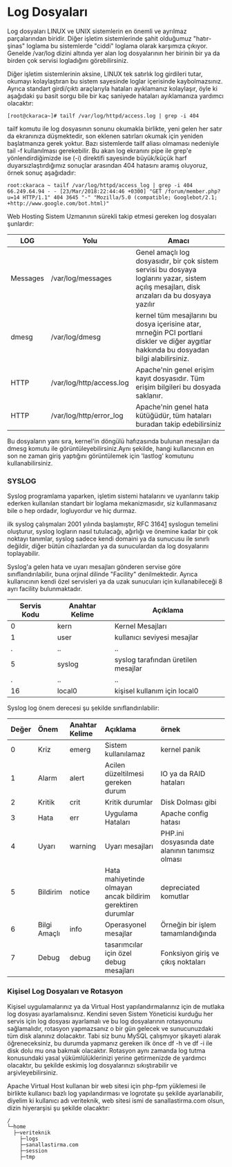 # Log Dosyaları

Log dosyaları LINUX ve UNIX sistemlerin en önemli ve ayrılmaz parçalarından biridir. Diğer işletim sistemlerinde şahit olduğumuz "hatır-şinas" loglama bu sistemlerde "ciddi" loglama olarak karşımıza çıkıyor. Genelde /var/log dizini altında yer alan log dosyalarının her birinin bir ya da birden çok servisi logladığını görebilirsiniz.

Diğer işletim sistemlerinin aksine, LINUX tek satırlık log girdileri tutar, okumayı kolaylaştıran bu sistem sayesinde loglar içerisinde kaybolmazsınız. Ayrıca standart girdi/çıktı araçlarıyla hataları ayıklamanız kolaylaşır, öyle ki aşağıdaki şu basit sorgu bile bir kaç saniyede hataları ayıklamanıza yardımcı olacaktır:

```
[root@ckaraca~]# tailf /var/log/httpd/access.log | grep -i 404
```

tailf komutu ile log dosyasının sonunu okumakla birlikte, yeni gelen her satır da ekranınıza düşmektedir, son eklenen satırları okumak için yeniden başlatmanıza gerek yoktur. Bazı sistemlerde tailf aliası olmaması nedeniyle tail -f kullanılması gerekebilir. Bu akan log ekranını pipe ile grep'e yönlendirdiğimizde ise \(-i\) direktifi sayesinde büyük/küçük harf duyarsızlaştırdığımız sonuçlar arasından 404 hatasını aramış oluyoruz, örnek sonuç aşağıdadır:

```
root:ckaraca ~ tailf /var/log/httpd/access_log | grep -i 404
66.249.64.94 - - [23/Mar/2018:22:44:46 +0300] "GET /forum/member.php?u=14 HTTP/1.1" 404 3645 "-" "Mozilla/5.0 (compatible; Googlebot/2.1; +http://www.google.com/bot.html)"
```

Web Hosting Sistem Uzmanının sürekli takip etmesi gereken log dosyaları şunlardır:

| LOG | Yolu | Amacı |
| --- | --- | --- |
| Messages | /var/log/messages | Genel amaçlı log dosyasıdır, bir çok sistem servisi bu dosyaya loglarını yazar, sistem açılış mesajları, disk arızaları da bu dosyaya yazılır |
| dmesg | /var/log/dmesg | kernel tüm mesajlarını bu dosya içerisine atar, mrneğin PCI portlarıi diskler ve diğer aygıtlar hakkında bu dosyadan bilgi alabilirsiniz. |
| HTTP | /var/log/http/access.log | Apache'nin genel erişim kayıt dosyasıdır. Tüm erişim bilgileri bu dosyada saklanır. |
| HTTP | /var/log/http/error\_log | Apache'nin genel hata kütüğüdür, tüm hataları buradan takip edebilirsiniz |

Bu dosyaların yanı sıra, kernel'in döngülü hafızasında bulunan mesajları da dmesg komutu ile görüntüleyebilirsiniz.Aynı şekilde, hangi kullanıcının en son ne zaman giriş yaptığını görüntülemek için 'lastlog' komutunu kullanabilirsiniz.

### SYSLOG

Syslog programlama yaparken, işletim sistemi hatalarını ve uyarılarını takip ederken kullanılan standart bir loglama mekanizmasıdır, siz kullanmasanız bile o hep ordadır, logluyordur ve hiç durmaz.

ilk syslog çalışmaları 2001 yılında başlamıştır, RFC 3164[1](http://www.rfc-editor.org/info/rfc3164) syslogun temelini oluşturur, syslog logların nasıl tutulacağı, ağırlığı ve önemine kadar bir çok noktayı tanımlar, syslog sadece kendi domaini ya da sunucusu ile sınırlı değildir, diğer bütün cihazlardan ya da sunuculardan da log dosyalarını toplayabilir.

Syslog'a gelen hata ve uyarı mesajları gönderen servise göre sınıflandırılabilir, buna orjinal dilinde "Facility" denilmektedir. Ayrıca kullanıcının kendi özel servisleri ya da uzak sunucuları için kullanabileceği 8 ayrı facility bulunmaktadır.

| Servis Kodu | Anahtar Kelime | Açıklama |
| --- | --- | --- |
| 0 | kern | Kernel Mesajları |
| 1 | user | kullanıcı seviyesi mesajlar |
| . | .. | .. |
| 5 | syslog | syslog tarafından üretilen mesajlar |
| . | .. | .. |
| 16 | local0 | kişisel kullanım için local0 |

Syslog log önem derecesi şu şekilde sınıflandırılabilir:

| Değer | Önem | Anahtar Kelime | Açıklama | örnek |
| :--- | :--- | :--- | :--- | :--- |
| 0 | Kriz | emerg | Sistem kullanılamaz | kernel panik |
| 1 | Alarm | alert | Acilen düzeltilmesi gereken durum | IO ya da RAID hataları |
| 2 | Kritik | crit | Kritik durumlar | Disk Dolması gibi |
| 3 | Hata | err | Uygulama Hataları | Apache config hatası |
| 4 | Uyarı | warning | Uyarı mesajları | PHP.ini dosyasında date alanının tanımsız olması |
| 5 | Bildirim | notice | Hata mahiyetinde olmayan ancak bildirim gerektiren durumlar | depreciated komutlar |
| 6 | Bilgi Amaçlı | info | Operasyonel mesajlar | Örneğin bir işlem tamamlandığında |
| 7 | Debug | debug | tasarımcılar için özel debug mesajları | Fonksiyon giriş ve çıkış noktaları |

### Kişisel Log Dosyaları ve Rotasyon

Kişisel uygulamalarınız ya da Virtual Host yapılandırmalarınız için de mutlaka log dosyası ayarlamalısınız. Kendini seven Sistem Yöneticisi kurduğu her servis için log dosyası ayarlamalı ve bu log dosyalarının rotasyonunu sağlamalıdır, rotasyon yapmazsanız o bir gün gelecek ve sunucunuzdaki tüm disk alanınız dolacaktır. Tabi siz bunu MySQL çalışmıyor şikayeti alarak öğreneceksiniz, bu durumda yapmanız gereken ilk önce df -h ve df -i ile disk dolu mu ona bakmak olacaktır. Rotasyon aynı zamanda log tutma konusundaki yasal yükümlülüklerinizi yerine getirmenizde de yardımcı olacaktır, bu şekilde eskimiş log dosyalarınızı sıkıştırabilir ve arşivleyebilirsiniz.

Apache Virtual Host kullanan bir web sitesi için php-fpm yüklemesi ile birlikte kullanıcı bazlı log yapılandırması ve logrotate şu şekilde ayarlanabilir, diyelim ki kullanıcı adı veriteknik, web sitesi ismi de sanallastirma.com olsun, dizin hiyerarşisi şu şekilde olacaktır:

```
/                            
└─home
  ├─veriteknik
    ├─logs
    ├─sanallastirma.com
    ├─session
    ├─tmp
```



